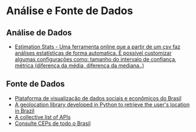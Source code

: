# Análise e Fonte de Dados

## Análise de Dados

- [Estimation Stats - Uma ferramenta online que a partir de um csv faz análises estatísticas de forma automatica. É possível customizar algumas configurações como: tamanho do intervalo de confiança, métrica (diferença da média, diferença da mediana..) ](https://www.estimationstats.com/#/)

## Fonte de Dados
- [Plataforma de visualização de dados sociais e econômicos do Brasil](http://dataviva.info/pt/)
- [A geolocation library developed in Python to retrieve the user's location in Brazil](https://github.com/uol/geo-br)
- [A collective list of APIs](https://apilist.fun/)
- [Consulte CEPs de todo o Brasil](https://viacep.com.br/)
